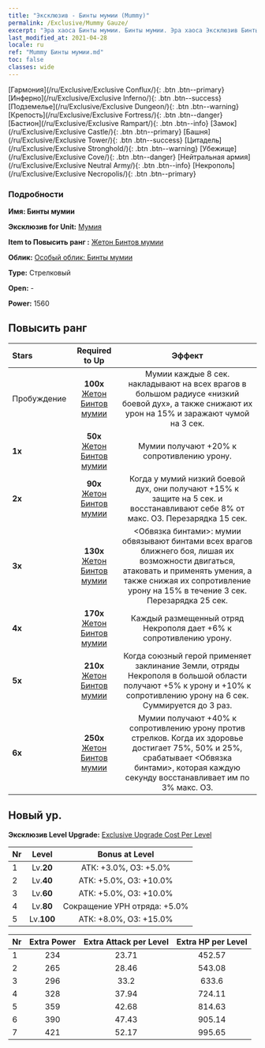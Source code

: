 ```yaml
---
title: "Эксклюзив - Бинты мумии (Mummy)"
permalink: /Exclusive/Mummy Gauze/
excerpt: "Эра хаоса Бинты мумии. Бинты мумии. Эра хаоса Эксклюзив Бинты мумии. Мумия Эксклюзив."
last_modified_at: 2021-04-28
locale: ru
ref: "Mummy Бинты мумии.md"
toc: false
classes: wide
---
```

 [Гармония](/ru/Exclusive/Exclusive Conflux/){: .btn .btn--primary} [Инферно](/ru/Exclusive/Exclusive Inferno/){: .btn .btn--success} [Подземелье](/ru/Exclusive/Exclusive Dungeon/){: .btn .btn--warning} [Крепость](/ru/Exclusive/Exclusive Fortress/){: .btn .btn--danger} [Бастион](/ru/Exclusive/Exclusive Rampart/){: .btn .btn--info} [Замок](/ru/Exclusive/Exclusive Castle/){: .btn .btn--primary} [Башня](/ru/Exclusive/Exclusive Tower/){: .btn .btn--success} [Цитадель](/ru/Exclusive/Exclusive Stronghold/){: .btn .btn--warning} [Убежище](/ru/Exclusive/Exclusive Cove/){: .btn .btn--danger} [Нейтральная армия](/ru/Exclusive/Exclusive Neutral Army/){: .btn .btn--info} [Некрополь](/ru/Exclusive/Exclusive Necropolis/){: .btn .btn--primary} 

### Подробности
 **Имя: Бинты мумии** 

 **Эксклюзив for Unit:** [Мумия](/ru/units/Mummy/) 

 **Item to Повысить ранг :** [Жетон Бинтов мумии](/ItemsRU/con_981/)

 **Облик:** [Особый облик: Бинты мумии](/ItemsRU/con_649/)

 **Type:** Стрелковый

 **Open:** -

 **Power:** 1560

## Повысить ранг 

  |     Stars    |  Required to Up | Эффект |
  |:-------------|:---------------:|:---------------:|
  |  Пробуждение  | **100x** [Жетон Бинтов мумии](/ItemsRU/con_981/) | Мумии каждые 8 сек. накладывают на всех врагов в большом радиусе «низкий боевой дух», а также снижают их урон на 15% и заражают чумой на 3 сек. |
  | **1x** <i class="fas fa-star"/> | **50x** [Жетон Бинтов мумии](/ItemsRU/con_981/) | Мумии получают +20% к сопротивлению урону. |
  | **2x** <i class="fas fa-star"/> | **90x** [Жетон Бинтов мумии](/ItemsRU/con_981/) | Когда у мумий низкий боевой дух, они получают +15% к защите на 5 сек. и восстанавливают себе 8% от макс. ОЗ. Перезарядка 15 сек. |
  | **3x** <i class="fas fa-star"/> | **130x** [Жетон Бинтов мумии](/ItemsRU/con_981/) | <Обвязка бинтами>: мумии обвязывают бинтами всех врагов ближнего боя, лишая их возможности двигаться, атаковать и применять умения, а также снижая их сопротивление урону на 15% в течение 3 сек. Перезарядка 25 сек. |
  | **4x** <i class="fas fa-star"/> | **170x** [Жетон Бинтов мумии](/ItemsRU/con_981/) | Каждый размещенный отряд Некрополя дает +6% к сопротивлению урону. |
  | **5x** <i class="fas fa-star"/> | **210x** [Жетон Бинтов мумии](/ItemsRU/con_981/) | Когда союзный герой применяет заклинание Земли, отряды Некрополя в большой области получают +5% к урону и +10% к сопротивлению урону на 6 сек. Суммируется до 3 раз. |
  | **6x** <i class="fas fa-star"/> | **250x** [Жетон Бинтов мумии](/ItemsRU/con_981/) | Мумии получают +40% к сопротивлению урону против стрелков. Когда их здоровье достигает 75%, 50% и 25%, срабатывает <Обвязка бинтами>, которая каждую секунду восстанавливает им по 3% макс. ОЗ. |


## Новый ур.
 **Эксклюзив Level Upgrade:** [Exclusive Upgrade Cost Per Level](/Exclusive/ExclusiveUpgradeCostPerLevel/)

  |  Nr  |   Level  | Bonus at Level |
  |:-----|:--------:|:--------------:|
  | 1 | Lv.**20** | АТК: +3.0%, ОЗ: +5.0% |
  | 2 | Lv.**40** | АТК: +5.0%, ОЗ: +10.0% |
  | 3 | Lv.**60** | АТК: +5.0%, ОЗ: +10.0% |
  | 4 | Lv.**80** | Сокращение УРН отряда: +5.0% |
  | 5 | Lv.**100** | АТК: +8.0%, ОЗ: +15.0% |


  |  Nr  |  Extra Power | Extra Attack per Level | Extra HP per Level |
  |:-----|:--------:|:--------:|:--------:|
  | 1 | 234 | 23.71 | 452.57 |
  | 2 | 265 | 28.46 | 543.08 |
  | 3 | 296 | 33.2 | 633.6 |
  | 4 | 328 | 37.94 | 724.11 |
  | 5 | 359 | 42.68 | 814.63 |
  | 6 | 390 | 47.43 | 905.14 |
  | 7 | 421 | 52.17 | 995.65 |


